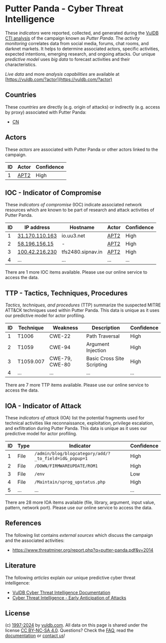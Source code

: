 # Putter Panda - Cyber Threat Intelligence

These _indicators_ were reported, collected, and generated during the [VulDB CTI analysis](https://vuldb.com/?kb.cti) of the campaign known as _Putter Panda_. The _activity monitoring_ correlates data from social media, forums, chat rooms, and darknet markets. It helps to determine associated actors, specific activities, expected intentions, emerging research, and ongoing attacks. Our unique _predictive model_ uses _big data_ to forecast activities and their characteristics.

_Live data_ and more _analysis capabilities_ are available at [https://vuldb.com/?actor](https://vuldb.com/?actor)

## Countries

These _countries_ are directly (e.g. origin of attacks) or indirectly (e.g. access by proxy) associated with Putter Panda:

* [CN](https://vuldb.com/?country.cn)

## Actors

These _actors_ are associated with Putter Panda or other actors linked to the campaign.

ID | Actor | Confidence
-- | ----- | ----------
1 | [APT2](https://vuldb.com/?actor.apt2) | High

## IOC - Indicator of Compromise

These _indicators of compromise_ (IOC) indicate associated network resources which are known to be part of research and attack activities of Putter Panda.

ID | IP address | Hostname | Actor | Confidence
-- | ---------- | -------- | ----- | ----------
1 | [31.170.110.163](https://vuldb.com/?ip.31.170.110.163) | io.uu3.net | [APT2](https://vuldb.com/?actor.apt2) | High
2 | [58.196.156.15](https://vuldb.com/?ip.58.196.156.15) | - | [APT2](https://vuldb.com/?actor.apt2) | High
3 | [100.42.216.230](https://vuldb.com/?ip.100.42.216.230) | tfs2480.sipnav.in | [APT2](https://vuldb.com/?actor.apt2) | High
4 | ... | ... | ... | ...

There are 1 more IOC items available. Please use our online service to access the data.

## TTP - Tactics, Techniques, Procedures

_Tactics, techniques, and procedures_ (TTP) summarize the suspected MITRE ATT&CK techniques used within Putter Panda. This data is unique as it uses our predictive model for actor profiling.

ID | Technique | Weakness | Description | Confidence
-- | --------- | -------- | ----------- | ----------
1 | T1006 | CWE-22 | Path Traversal | High
2 | T1059 | CWE-94 | Argument Injection | High
3 | T1059.007 | CWE-79, CWE-80 | Basic Cross Site Scripting | High
4 | ... | ... | ... | ...

There are 7 more TTP items available. Please use our online service to access the data.

## IOA - Indicator of Attack

These _indicators of attack_ (IOA) list the potential fragments used for technical activities like reconnaissance, exploitation, privilege escalation, and exfiltration during Putter Panda. This data is unique as it uses our predictive model for actor profiling.

ID | Type | Indicator | Confidence
-- | ---- | --------- | ----------
1 | File | `/admin/blog/blogcategory/add/?_to_field=id&_popup=1` | High
2 | File | `/DOWN/FIRMWAREUPDATE/ROM1` | High
3 | File | `/env` | Low
4 | File | `/Maintain/sprog_upstatus.php` | High
5 | ... | ... | ...

There are 28 more IOA items available (file, library, argument, input value, pattern, network port). Please use our online service to access the data.

## References

The following list contains _external sources_ which discuss the campaign and the associated activities:

* https://www.threatminer.org/report.php?q=putter-panda.pdf&y=2014

## Literature

The following _articles_ explain our unique predictive cyber threat intelligence:

* [VulDB Cyber Threat Intelligence Documentation](https://vuldb.com/?kb.cti)
* [Cyber Threat Intelligence - Early Anticipation of Attacks](https://www.scip.ch/en/?labs.20201022)

## License

(c) [1997-2024](https://vuldb.com/?kb.changelog) by [vuldb.com](https://vuldb.com/?kb.about). All data on this page is shared under the license [CC BY-NC-SA 4.0](https://creativecommons.org/licenses/by-nc-sa/4.0/). Questions? Check the [FAQ](https://vuldb.com/?kb.faq), read the [documentation](https://vuldb.com/?kb) or [contact us](https://vuldb.com/?contact)!
